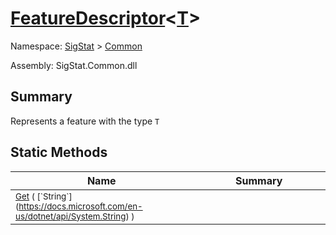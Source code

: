 # [FeatureDescriptor](./FeatureDescriptor-1.md)\<[T](./FeatureDescriptor-1.md)>

Namespace: [SigStat]() > [Common](./README.md)

Assembly: SigStat.Common.dll

## Summary
Represents a feature with the type `T`

## Static Methods

| Name<a href="#"><img width=300></a> | Summary<a href="#"><img width=475></a> | 
| --- | --- | 
| <sub>[Get](./Methods/FeatureDescriptor`1-100663424.md) ( [`String`](https://docs.microsoft.com/en-us/dotnet/api/System.String) )</sub>| <sub></sub>| <br>


